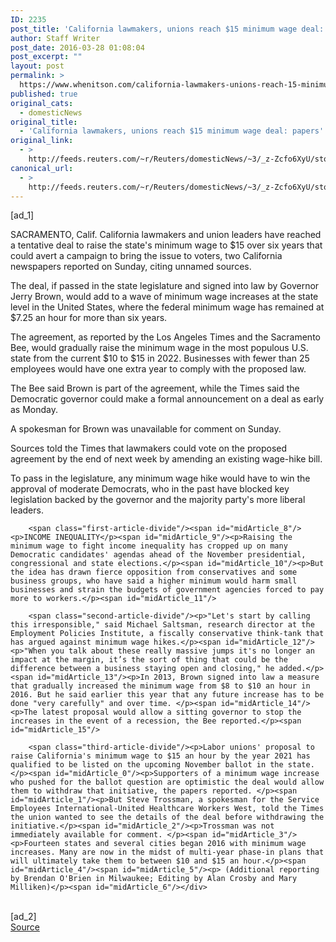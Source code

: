```yaml
---
ID: 2235
post_title: 'California lawmakers, unions reach $15 minimum wage deal: papers'
author: Staff Writer
post_date: 2016-03-28 01:08:04
post_excerpt: ""
layout: post
permalink: >
  https://www.whenitson.com/california-lawmakers-unions-reach-15-minimum-wage-deal-papers/
published: true
original_cats:
  - domesticNews
original_title:
  - 'California lawmakers, unions reach $15 minimum wage deal: papers'
original_link:
  - >
    http://feeds.reuters.com/~r/Reuters/domesticNews/~3/_z-Zcfo6XyU/story01.htm
canonical_url:
  - >
    http://feeds.reuters.com/~r/Reuters/domesticNews/~3/_z-Zcfo6XyU/story01.htm
---
```

 [ad_1]
<br><div id="articleText">
<span id="midArticle_start"/>

<span id="midArticle_0"/><span class="focusParagraph" readability="7"><p><span class="articleLocation">SACRAMENTO, Calif.</span> California lawmakers and union leaders have reached a tentative deal to raise the state's minimum wage to $15 over six years that could avert a campaign to bring the issue to voters, two California newspapers reported on Sunday, citing unnamed sources. </p></span><span id="midArticle_1"/><p>The deal, if passed in the state legislature and signed into law by Governor Jerry Brown, would add to a wave of minimum wage increases at the state level in the United States, where the federal minimum wage has remained at $7.25 an hour for more than six years.  </p><span id="midArticle_2"/><p>The agreement, as reported by the Los Angeles Times and the Sacramento Bee, would gradually raise the minimum wage in the most populous U.S. state from the current $10 to $15 in 2022. Businesses with fewer than 25 employees would have one extra year to comply with the proposed law.   </p><span id="midArticle_3"/><p>The Bee said Brown is part of the agreement, while the Times said the Democratic governor could make a formal announcement on a deal as early as Monday.</p><span id="midArticle_4"/><p>A spokesman for Brown was unavailable for comment on Sunday.</p><span id="midArticle_5"/><p>Sources told the Times that lawmakers could vote on the proposed agreement by the end of next week by amending an existing wage-hike bill.     </p><span id="midArticle_6"/><p>To pass in the legislature, any minimum wage hike would have to win the approval of moderate Democrats, who in the past have blocked key legislation backed by the governor and the majority party's more liberal leaders.</p><span id="midArticle_7"/>
        
        <span class="first-article-divide"/><span id="midArticle_8"/><p>INCOME INEQUALITY</p><span id="midArticle_9"/><p>Raising the minimum wage to fight income inequality has cropped up on many Democratic candidates' agendas ahead of the November presidential, congressional and state elections.</p><span id="midArticle_10"/><p>But the idea has drawn fierce opposition from conservatives and some business groups, who have said a higher minimum would harm small businesses and strain the budgets of government agencies forced to pay more to workers.</p><span id="midArticle_11"/>
        
        <span class="second-article-divide"/><p>"Let's start by calling this irresponsible," said Michael Saltsman, research director at the Employment Policies Institute, a fiscally conservative think-tank that has argued against minimum wage hikes.</p><span id="midArticle_12"/><p>"When you talk about these really massive jumps it's no longer an impact at the margin, it’s the sort of thing that could be the difference between a business staying open and closing," he added.</p><span id="midArticle_13"/><p>In 2013, Brown signed into law a measure that gradually increased the minimum wage from $8 to $10 an hour in 2016. But he said earlier this year that any future increase has to be done "very carefully" and over time. </p><span id="midArticle_14"/><p>The latest proposal would allow a sitting governor to stop the increases in the event of a recession, the Bee reported.</p><span id="midArticle_15"/>
        
        <span class="third-article-divide"/><p>Labor unions' proposal to raise California's minimum wage to $15 an hour by the year 2021 has qualified to be listed on the upcoming November ballot in the state.</p><span id="midArticle_0"/><p>Supporters of a minimum wage increase who pushed for the ballot question are optimistic the deal would allow them to withdraw that initiative, the papers reported. </p><span id="midArticle_1"/><p>But Steve Trossman, a spokesman for the Service Employees International-United Healthcare Workers West, told the Times the union wanted to see the details of the deal before withdrawing the initiative.</p><span id="midArticle_2"/><p>Trossman was not immediately available for comment. </p><span id="midArticle_3"/><p>Fourteen states and several cities began 2016 with minimum wage increases. Many are now in the midst of multi-year phase-in plans that will ultimately take them to between $10 and $15 an hour.</p><span id="midArticle_4"/><span id="midArticle_5"/><p> (Additional reporting by Brendan O'Brien in Milwaukee; Editing by Alan Crosby and Mary Milliken)</p><span id="midArticle_6"/></div>
<br>[ad_2]
<br><a href="http://feeds.reuters.com/~r/Reuters/domesticNews/~3/_z-Zcfo6XyU/story01.htm">Source </a>